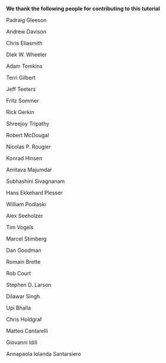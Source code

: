 **We thank the following people for contributing to this tutorial**

Padraig Gleeson

Andrew Davison

Chris Eliasmith

Diek W. Wheeler

Adam Tomkins

Terri Gilbert

Jeff Teeters

Fritz Sommer 

Rick Gerkin

Shreejoy Tripathy 

Robert McDougal 

Nicolas P. Rougier

Konrad Hinsen

Amitava Majumdar

Subhashini Sivagnanam

Hans Ekkehard Plesser

William Podlaski

Alex Seeholzer

Tim Vogels

Marcel Stimberg

Dan Goodman

Romain Brette

Rob Court

Stephen D. Larson

Dilawar Singh

Upi Bhalla

Chris Holdgraf

Matteo Cantarelli

Giovanni Idili

Annapaola Iolanda Santarsiero


